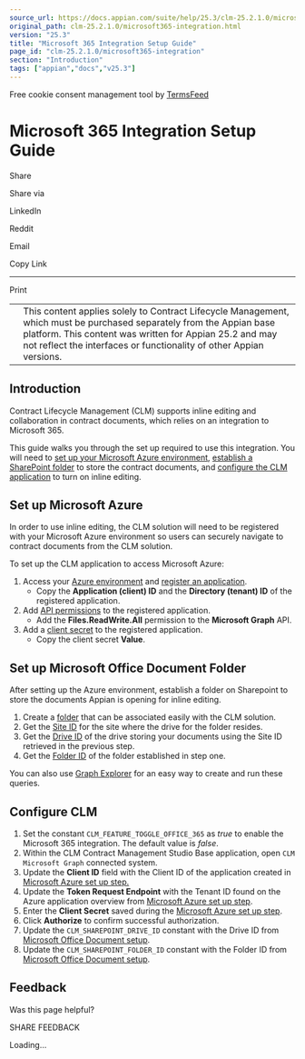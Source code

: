 ```yaml
---
source_url: https://docs.appian.com/suite/help/25.3/clm-25.2.1.0/microsoft365-integration.html
original_path: clm-25.2.1.0/microsoft365-integration.html
version: "25.3"
title: "Microsoft 365 Integration Setup Guide"
page_id: "clm-25.2.1.0/microsoft365-integration"
section: "Introduction"
tags: ["appian","docs","v25.3"]
---
```



Free cookie consent management tool by [TermsFeed](https://www.termsfeed.com/)

# Microsoft 365 Integration Setup Guide

Share

Share via

LinkedIn

Reddit

Email

Copy Link

* * *

Print

<table><tbody><tr><td><i class="fa fa-check-square-o" aria-hidden="true"></i></td><td>This content applies solely to Contract Lifecycle Management, which must be purchased separately from the Appian base platform. This content was written for Appian 25.2 and may not reflect the interfaces or functionality of other Appian versions.</td></tr></tbody></table>

## Introduction

Contract Lifecycle Management (CLM) supports inline editing and collaboration in contract documents, which relies on an integration to Microsoft 365.

This guide walks you through the set up required to use this integration. You will need to [set up your Microsoft Azure environment](#set-up-microsoft-azure), [establish a SharePoint folder](#set-up-microsoft-office-document-folder) to store the contract documents, and [configure the CLM application](#configure-clm) to turn on inline editing.

## Set up Microsoft Azure

In order to use inline editing, the CLM solution will need to be registered with your Microsoft Azure environment so users can securely navigate to contract documents from the CLM solution.

To set up the CLM application to access Microsoft Azure:

1.  Access your [Azure environment](https://portal.azure.com/) and [register an application](https://learn.microsoft.com/en-us/power-apps/developer/data-platform/walkthrough-register-app-azure-active-directory#public-client-app-registration).
    -   Copy the **Application (client) ID** and the **Directory (tenant) ID** of the registered application.
2.  Add [API permissions](https://learn.microsoft.com/en-us/power-apps/developer/data-platform/walkthrough-register-app-azure-active-directory#public-client-app-registration) to the registered application.
    -   Add the **Files.ReadWrite.All** permission to the **Microsoft Graph** API.
3.  Add a [client secret](https://learn.microsoft.com/en-us/entra/identity-platform/quickstart-register-app?tabs=client-secret%2Cexpose-a-web-api#add-credentials) to the registered application.
    -   Copy the client secret **Value**.

## Set up Microsoft Office Document Folder

After setting up the Azure environment, establish a folder on Sharepoint to store the documents Appian is opening for inline editing.

1.  Create a [folder](https://support.microsoft.com/en-us/office/create-a-folder-in-a-document-library-3d6a8c11-2490-4d6b-8837-f25649a69c56) that can be associated easily with the CLM solution.
2.  Get the [Site ID](https://docs.microsoft.com/en-us/graph/api/site-get?view=graph-rest-1.0&tabs=http) for the site where the drive for the folder resides.
3.  Get the [Drive ID](https://docs.microsoft.com/en-us/graph/api/drive-get?view=graph-rest-1.0&tabs=http) of the drive storing your documents using the Site ID retrieved in the previous step.
4.  Get the [Folder ID](https://docs.microsoft.com/en-us/graph/api/resources/drive?view=graph-rest-1.0) of the folder established in step one.

You can also use [Graph Explorer](https://developer.microsoft.com/en-us/graph/graph-explorer) for an easy way to create and run these queries.

## Configure CLM

1.  Set the constant `CLM_FEATURE_TOGGLE_OFFICE_365` as _true_ to enable the Microsoft 365 integration. The default value is _false_.
2.  Within the CLM Contract Management Studio Base application, open `CLM Microsoft Graph` connected system.
3.  Update the **Client ID** field with the Client ID of the application created in [Microsoft Azure set up step.](#set-up-microsoft-azure)
4.  Update the **Token Request Endpoint** with the Tenant ID found on the Azure application overview from [Microsoft Azure set up step](#set-up-microsoft-azure).
5.  Enter the **Client Secret** saved during the [Microsoft Azure set up step](#set-up-microsoft-azure).
6.  Click **Authorize** to confirm successful authorization.
7.  Update the `CLM_SHAREPOINT_DRIVE_ID` constant with the Drive ID from [Microsoft Office Document setup](#set-up-microsoft-office-document-folder).
8.  Update the `CLM_SHAREPOINT_FOLDER_ID` constant with the Folder ID from [Microsoft Office Document setup](#set-up-microsoft-office-document-folder).

## Feedback

Was this page helpful?

SHARE FEEDBACK

Loading...